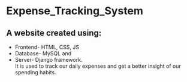 # Expense_Tracking_System
## A website created using:
- Frontend- HTML, CSS, JS
- Database- MySQL and 
- Server- Django framework.<br>
It is used to track our daily expenses and get a better insight of our spending habits.
